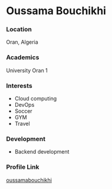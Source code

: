 # Oussama Bouchikhi

### Location

Oran, Algeria

### Academics

University Oran 1

### Interests 
- Cloud computing
- DevOps
- Soccer
- GYM
- Travel

### Development
- Backend development

### Profile Link

[oussamabouchikhi](https://github.com/oussamabouchikhi)
